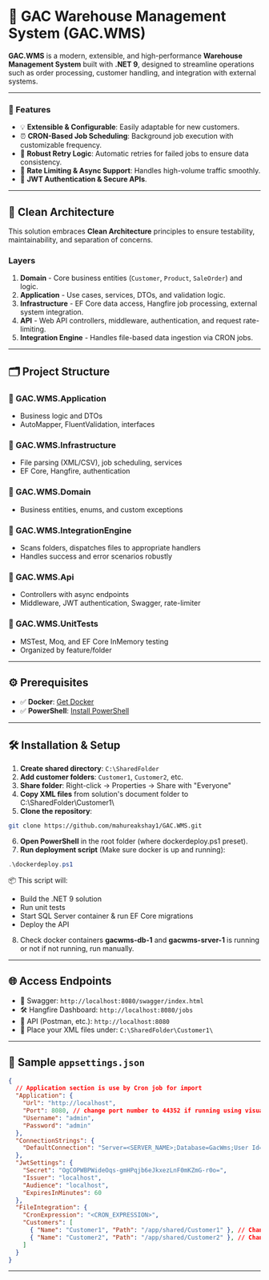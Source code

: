 # 🚚 GAC Warehouse Management System (GAC.WMS)

**GAC.WMS** is a modern, extensible, and high-performance **Warehouse Management System** built with **.NET 9**, designed to streamline operations such as order processing, customer handling, and integration with external systems.

---

### 🌟 Features

- 💡 **Extensible & Configurable**: Easily adaptable for new customers.
- ⏰ **CRON-Based Job Scheduling**: Background job execution with customizable frequency.
- 🔁 **Robust Retry Logic**: Automatic retries for failed jobs to ensure data consistency.
- 🚀 **Rate Limiting & Async Support**: Handles high-volume traffic smoothly.
- 🔐 **JWT Authentication & Secure APIs**.

---

## 🧱 Clean Architecture

This solution embraces **Clean Architecture** principles to ensure testability, maintainability, and separation of concerns.

### Layers

1. **Domain** - Core business entities (`Customer`, `Product`, `SaleOrder`) and logic.
2. **Application** - Use cases, services, DTOs, and validation logic.
3. **Infrastructure** - EF Core data access, Hangfire job processing, external system integration.
4. **API** - Web API controllers, middleware, authentication, and request rate-limiting.
5. **Integration Engine** - Handles file-based data ingestion via CRON jobs.

---

## 🗂️ Project Structure

### 📁 GAC.WMS.Application
- Business logic and DTOs
- AutoMapper, FluentValidation, interfaces

### 📁 GAC.WMS.Infrastructure
- File parsing (XML/CSV), job scheduling, services
- EF Core, Hangfire, authentication

### 📁 GAC.WMS.Domain
- Business entities, enums, and custom exceptions

### 📁 GAC.WMS.IntegrationEngine
- Scans folders, dispatches files to appropriate handlers
- Handles success and error scenarios robustly

### 📁 GAC.WMS.Api
- Controllers with async endpoints
- Middleware, JWT authentication, Swagger, rate-limiter

### 📁 GAC.WMS.UnitTests
- MSTest, Moq, and EF Core InMemory testing
- Organized by feature/folder

---

## ⚙️ Prerequisites

- ✅ **Docker**: [Get Docker](https://docs.docker.com/get-docker/)
- ✅ **PowerShell**: [Install PowerShell](https://learn.microsoft.com/en-us/powershell/scripting/install/installing-powershell)

---

## 🛠️ Installation & Setup

1. **Create shared directory**: `C:\SharedFolder`
2. **Add customer folders**: `Customer1`, `Customer2`, etc.
3. **Share folder**: Right-click → Properties → Share with "Everyone"
4. **Copy XML files** from solution's document folder to C:\SharedFolder\Customer1\
5. **Clone the repository**:

```bash
git clone https://github.com/mahureakshay1/GAC.WMS.git
```

6. **Open PowerShell** in the root folder (where dockerdeploy.ps1 preset).
7. **Run deployment script** (Make sure docker is up and running):

```powershell
.\dockerdeploy.ps1
```

   📦 This script will:
   - Build the .NET 9 solution
   - Run unit tests
   - Start SQL Server container & run EF Core migrations
   - Deploy the API
8. Check docker containers **gacwms-db-1** and **gacwms-srver-1** is running or not if not running, run manually.

---

## 🌐 Access Endpoints

- 🧪 Swagger: `http://localhost:8080/swagger/index.html`
- 🛠️ Hangfire Dashboard: `http://localhost:8080/jobs`
- 🔁 API (Postman, etc.): `http://localhost:8080`
- 📂 Place your XML files under: `C:\SharedFolder\Customer1\`

---

## 🧾 Sample `appsettings.json`

```json
{
  // Application section is use by Cron job for import 
  "Application": {
    "Url": "http://localhost",
    "Port": 8080, // change port number to 44352 if running using visual studio
    "Username": "admin",
    "Password": "admin"
  },
  "ConnectionStrings": {
    "DefaultConnection": "Server=<SERVER_NAME>;Database=GacWms;User Id=sa;Password=<PASSWORD>;TrustServerCertificate=True;"
  },
  "JwtSettings": {
    "Secret": "OgCOPWBPWideOqs-gmHPqjb6eJkxezLnF0mKZmG-r0o=",
    "Issuer": "localhost",
    "Audience": "localhost",
    "ExpiresInMinutes": 60
  },
  "FileIntegration": {
    "CronExpression": "<CRON_EXPRESSION>",
    "Customers": [
      { "Name": "Customer1", "Path": "/app/shared/Customer1" }, // Change this path \\<SERVER>\SharedFolder\Customer1 to if running on visual studio
      { "Name": "Customer2", "Path": "/app/shared/Customer2" }, // Change this path \\<SERVER>\SharedFolder\Customer1to if running on visual studio
    ]
  }
}
```

---
